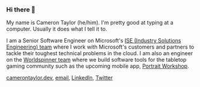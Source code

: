 ### Hi there 👋

My name is Cameron Taylor (he/him). I'm pretty good at typing at a computer. Usually it does what I tell it to.

I am a Senior Software Engineer on Microsoft's [ISE (Industry Solutions Engineering) team](https://www.microsoft.com/en-us/industrysolutions) where I work with Microsoft's customers and partners to tackle their toughest technical problems in the cloud.
I am also an engineer on the [Worldspinner team](https://ui2.worldspinner.com/) where we build software tools for the tabletop gaming community such as the upcoming mobile app, [Portrait Workshop](https://portraitworkshop.squarespace.com/).

[camerontaylor.dev](https://camerontaylor.dev), [email](mailto:axis7818@gmail.com), [LinkedIn](https://www.linkedin.com/in/cameron-taylor-a27078127), [Twitter](https://twitter.com/axis7818)
